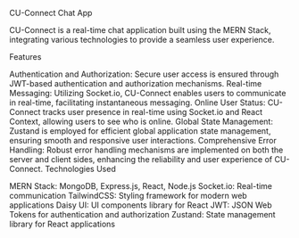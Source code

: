 
CU-Connect Chat App

CU-Connect is a real-time chat application built using the MERN Stack, integrating various technologies to provide a seamless user experience.

Features

Authentication and Authorization: Secure user access is ensured through JWT-based authentication and authorization mechanisms.
Real-time Messaging: Utilizing Socket.io, CU-Connect enables users to communicate in real-time, facilitating instantaneous messaging.
Online User Status: CU-Connect tracks user presence in real-time using Socket.io and React Context, allowing users to see who is online.
Global State Management: Zustand is employed for efficient global application state management, ensuring smooth and responsive user interactions.
Comprehensive Error Handling: Robust error handling mechanisms are implemented on both the server and client sides, enhancing the reliability and user experience of CU-Connect.
Technologies Used

MERN Stack: MongoDB, Express.js, React, Node.js
Socket.io: Real-time communication
TailwindCSS: Styling framework for modern web applications
Daisy UI: UI components library for React
JWT: JSON Web Tokens for authentication and authorization
Zustand: State management library for React applications
